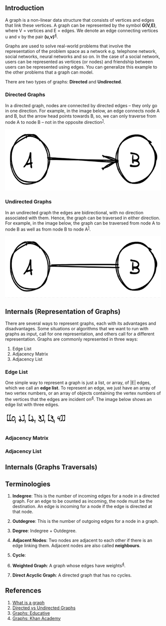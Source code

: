 ## Introduction
A graph is a non-linear data structure that consists of vertices and edges that link these vertices. A graph can be represented by the symbol **G(V,E)**, where V = vertices and E = edges. We denote an edge connecting vertices u and v by the pair **(u,v)**<sup>[4](https://github.com/oyekanmiayo/data-structures-all-langs/tree/main/graph#references)</sup>.

Graphs are used to solve real-world problems that involve the representation of the problem space as a network e.g. telephone network, social networks, neural networks and so on. In the case of a social network, users can be represented as vertices (or nodes) and friendship between users can be represented using edges. You can generalize this example to the other problems that a graph can model.

There are two types of graphs: **Directed** and **Undirected**.

### Directed Graphs
In a directed graph, nodes are connected by directed edges – they only go in one direction. For example, in the image below, an edge connects node A and B, but the arrow head points towards B, so, we can only traverse from node A to node B – not in the opposite direction<sup>[1](https://github.com/oyekanmiayo/data-structures-all-langs/tree/main/graph#references)</sup>. 

<img src="images/directed-graph.png" height="200"/>

### Undirected Graphs
In an undirected graph the edges are bidirectional, with no direction associated with them. Hence, the graph can be traversed in either direction. For example, in the image below, the graph can be traversed from node A to node B as well as from node B to node A<sup>[1](https://github.com/oyekanmiayo/data-structures-all-langs/tree/main/graph#references)</sup>.

<img src="images/undirected-graph.png" height="200"/>

## Internals (Representation of Graphs)
There are several ways to represent graphs, each with its advantages and disadvantages. Some situations or algorithms that we want to run with graphs as input, call for one representation, and others call for a different representation. Graphs are commonly represented in three ways:
1. Edge List
2. Adjacency Matrix
3. Adjacency List

### Edge List
One simple way to represent a graph is just a list, or array, of |E| edges, which we call an **edge list**. To represent an edge, we just have an array of two vertex numbers, or an array of objects containing the vertex numbers of the vertices that the edges are incident on<sup>[4](https://github.com/oyekanmiayo/data-structures-all-langs/tree/main/graph#references)</sup>. The image below shows an edge list with three edges.

<img src="images/edge-list.png" height="50" width="200"/>

### Adjacency Matrix

### Adjacency List

## Internals (Graphs Traversals)

## Terminologies
1. **Indegree**: This is the number of incoming edges for a node in a directed graph. For an edge to be counted as incoming, the node must be the destination. An edge is incoming for a node if the edge is directed at that node.

2. **Outdegree**: This is the number of outgoing edges for a node in a graph.

3. **Degree**: Indegree + Outdegree.

4. **Adjacent Nodes**: Two nodes are adjacent to each other if there is an edge linking them. Adjacent nodes are also called **neighbours**.

5. **Cycle**:

6. **Weighted Graph**: A graph whose edges have weights<sup>[4](https://github.com/oyekanmiayo/data-structures-all-langs/tree/main/graph#references)</sup>.

7. **Direct Acyclic Graph**: A directed graph that has no cycles.
## References
1. [What is a graph](https://www.educative.io/edpresso/what-is-a-graph-data-structure)
2. [Directed vs Undirected Graphs](https://www.educative.io/edpresso/directed-graphs-vs-undirected-graphs)
3. [Graphs: Educative](https://www.educative.io/edpresso/graphs-basics-representation-traversals-and-applications)
4. [Graphs: Khan Academy](https://www.khanacademy.org/computing/computer-science/algorithms/graph-representation/)